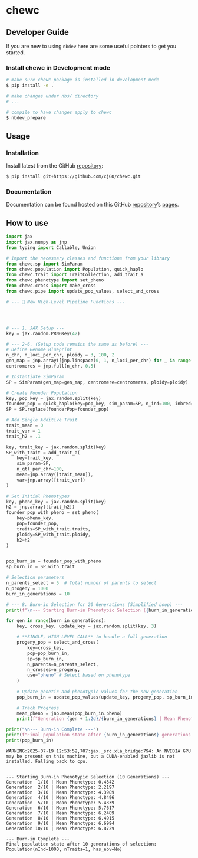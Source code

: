 # chewc


<!-- WARNING: THIS FILE WAS AUTOGENERATED! DO NOT EDIT! -->

## Developer Guide

If you are new to using `nbdev` here are some useful pointers to get you
started.

### Install chewc in Development mode

``` sh
# make sure chewc package is installed in development mode
$ pip install -e .

# make changes under nbs/ directory
# ...

# compile to have changes apply to chewc
$ nbdev_prepare
```

## Usage

### Installation

Install latest from the GitHub
[repository](https://github.com/cjGO/chewc):

``` sh
$ pip install git+https://github.com/cjGO/chewc.git
```

### Documentation

Documentation can be found hosted on this GitHub
[repository](https://github.com/cjGO/chewc)’s
[pages](https://cjGO.github.io/chewc/).

## How to use

``` python
import jax
import jax.numpy as jnp
from typing import Callable, Union

# Import the necessary classes and functions from your library
from chewc.sp import SimParam
from chewc.population import Population, quick_haplo
from chewc.trait import TraitCollection, add_trait_a
from chewc.phenotype import set_pheno
from chewc.cross import make_cross
from chewc.pipe import update_pop_values, select_and_cross

# --- 🧬 New High-Level Pipeline Functions ---




# --- 1. JAX Setup ---
key = jax.random.PRNGKey(42)

# --- 2-6. (Setup code remains the same as before) ---
# Define Genome Blueprint
n_chr, n_loci_per_chr, ploidy = 3, 100, 2
gen_map = jnp.array([jnp.linspace(0, 1, n_loci_per_chr) for _ in range(n_chr)])
centromeres = jnp.full(n_chr, 0.5)

# Instantiate SimParam
SP = SimParam(gen_map=gen_map, centromere=centromeres, ploidy=ploidy)

# Create Founder Population
key, pop_key = jax.random.split(key)
founder_pop = quick_haplo(key=pop_key, sim_param=SP, n_ind=100, inbred=False)
SP = SP.replace(founderPop=founder_pop)

# Add Single Additive Trait
trait_mean = 0
trait_var = 1
trait_h2 = .1

key, trait_key = jax.random.split(key)
SP_with_trait = add_trait_a(
    key=trait_key,
    sim_param=SP,
    n_qtl_per_chr=100,
    mean=jnp.array([trait_mean]),
    var=jnp.array([trait_var])
)

# Set Initial Phenotypes
key, pheno_key = jax.random.split(key)
h2 = jnp.array([trait_h2])
founder_pop_with_pheno = set_pheno(
    key=pheno_key,
    pop=founder_pop,
    traits=SP_with_trait.traits,
    ploidy=SP_with_trait.ploidy,
    h2=h2
)


pop_burn_in = founder_pop_with_pheno
sp_burn_in = SP_with_trait

# Selection parameters
n_parents_select = 5  # Total number of parents to select
n_progeny = 1000
burn_in_generations = 10

# --- 8. Burn-in Selection for 20 Generations (Simplified Loop) ---
print(f"\n--- Starting Burn-in Phenotypic Selection ({burn_in_generations} Generations) ---")

for gen in range(burn_in_generations):
    key, cross_key, update_key = jax.random.split(key, 3)

    # **SINGLE, HIGH-LEVEL CALL** to handle a full generation
    progeny_pop = select_and_cross(
        key=cross_key,
        pop=pop_burn_in,
        sp=sp_burn_in,
        n_parents=n_parents_select,
        n_crosses=n_progeny,
        use="pheno" # Select based on phenotype
    )
    
    # Update genetic and phenotypic values for the new generation
    pop_burn_in = update_pop_values(update_key, progeny_pop, sp_burn_in, h2=h2)

    # Track Progress
    mean_pheno = jnp.mean(pop_burn_in.pheno)
    print(f"Generation {gen + 1:2d}/{burn_in_generations} | Mean Phenotype: {mean_pheno:.4f}")

print("\n--- Burn-in Complete ---")
print(f"Final population state after {burn_in_generations} generations of selection:")
print(pop_burn_in)
```

    WARNING:2025-07-19 12:53:52,707:jax._src.xla_bridge:794: An NVIDIA GPU may be present on this machine, but a CUDA-enabled jaxlib is not installed. Falling back to cpu.


    --- Starting Burn-in Phenotypic Selection (10 Generations) ---
    Generation  1/10 | Mean Phenotype: 0.4342
    Generation  2/10 | Mean Phenotype: 2.2197
    Generation  3/10 | Mean Phenotype: 4.3989
    Generation  4/10 | Mean Phenotype: 4.8496
    Generation  5/10 | Mean Phenotype: 5.4339
    Generation  6/10 | Mean Phenotype: 5.7617
    Generation  7/10 | Mean Phenotype: 6.2489
    Generation  8/10 | Mean Phenotype: 6.4915
    Generation  9/10 | Mean Phenotype: 6.6994
    Generation 10/10 | Mean Phenotype: 6.8729

    --- Burn-in Complete ---
    Final population state after 10 generations of selection:
    Population(nInd=1000, nTraits=1, has_ebv=No)
